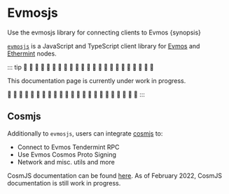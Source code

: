 <!--
order: 1
-->

# Evmosjs

Use the evmosjs library for connecting clients to Evmos {synopsis}

[`evmosjs`](https://github.com/tharsis/evmosjs) is a JavaScript and TypeScript client library for [Evmos](https://github.com/tharsis/evmos) and [Ethermint](https://github.com/tharsis/ethermint) nodes.

::: tip
🚧 🚧 🚧 🚧 🚧 🚧 🚧 🚧 🚧 🚧 🚧 🚧 🚧 🚧 🚧 🚧 🚧 🚧 🚧 🚧 🚧 🚧 🚧 

This documentation page is currently under work in progress.

🚧 🚧 🚧 🚧 🚧 🚧 🚧 🚧 🚧 🚧 🚧 🚧 🚧 🚧 🚧 🚧 🚧 🚧 🚧 🚧 🚧 🚧 🚧 
:::

## Cosmjs

Additionally to `evmosjs`, users can integrate [cosmjs](https://github.com/cosmos/cosmjs) to:

- Connect to Evmos Tendermint RPC
- Use Evmos Cosmos Proto Signing
- Network and misc. utils and more

CosmJS documentation can be found [here](https://cosmos.github.io/cosmjs). As of February 2022, CosmJS documentation is still work in progress.
